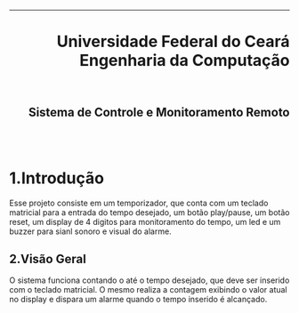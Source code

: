 ﻿***
<h1 align="right" > Universidade Federal do Ceará<br>Engenharia da Computação

<br>
<br>

<h2 align="right" >Sistema de Controle e Monitoramento Remoto<br>
<br>
<br>

1.Introdução
==========

<p>Esse projeto consiste em um temporizador, que conta com um teclado matricial para a entrada
do tempo desejado, um botão play/pause, um botão reset, um display de 4 digitos para monitoramento
do tempo, um led e um buzzer para sianl sonoro e visual do alarme.<p/>

2.Visão Geral
-----------

<p></p>
<p>O sistema funciona contando o até o tempo desejado, que deve ser inserido com o teclado matricial.
O mesmo realiza a contagem exibindo o valor atual no display e dispara um alarme quando o tempo inserido
é alcançado.
